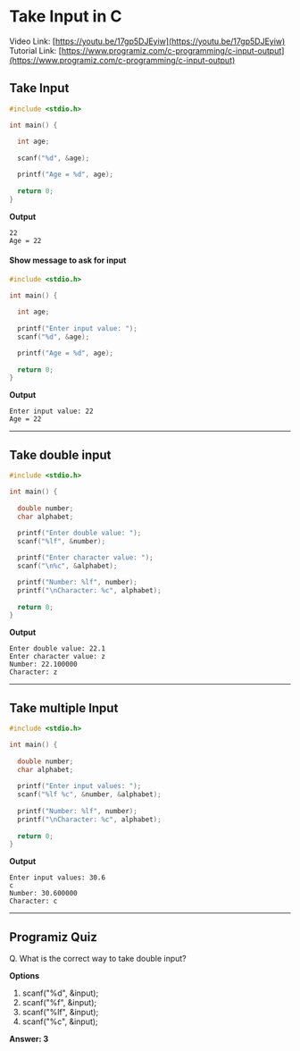 # Take Input in C
Video Link: [https://youtu.be/17gp5DJEyiw](https://youtu.be/17gp5DJEyiw)
Tutorial Link: [https://www.programiz.com/c-programming/c-input-output](https://www.programiz.com/c-programming/c-input-output)

## Take Input
```c
#include <stdio.h>

int main() {
  
  int age;
  
  scanf("%d", &age);

  printf("Age = %d", age);
  
  return 0;
}
```

**Output**

```
22
Age = 22
```


#### Show message to ask for input

```c
#include <stdio.h>

int main() {
  
  int age;
  
  printf("Enter input value: ");
  scanf("%d", &age);

  printf("Age = %d", age);
  
  return 0;
}
```

**Output**

```
Enter input value: 22
Age = 22
```

---
## Take double input

```c
#include <stdio.h>

int main() {
  
  double number;
  char alphabet;
  
  printf("Enter double value: ");
  scanf("%lf", &number);

  printf("Enter character value: ");
  scanf("\n%c", &alphabet);

  printf("Number: %lf", number);
  printf("\nCharacter: %c", alphabet);
  
  return 0;
}
```

**Output**

```
Enter double value: 22.1
Enter character value: z
Number: 22.100000
Character: z
```

---
## Take multiple Input

```c
#include <stdio.h>

int main() {
  
  double number;
  char alphabet;
  
  printf("Enter input values: ");
  scanf("%lf %c", &number, &alphabet);
  
  printf("Number: %lf", number);
  printf("\nCharacter: %c", alphabet);
  
  return 0;
}
```

**Output**

```
Enter input values: 30.6
c
Number: 30.600000
Character: c
```

---
## Programiz Quiz
Q. What is the correct way to take double input?

**Options**
1. scanf("%d", &input);
2. scanf("%f", &input);
3. scanf("%lf", &input);
4. scanf("%c", &input);

**Answer: 3**